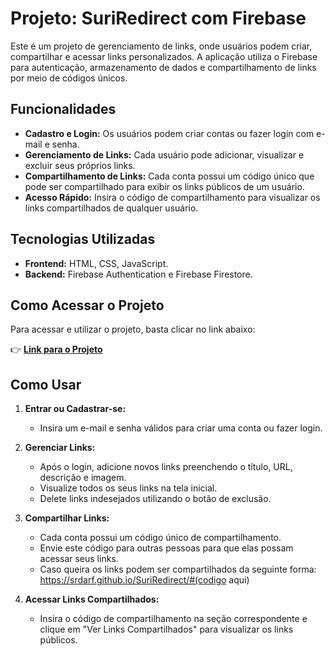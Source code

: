 # Projeto: SuriRedirect com Firebase

Este é um projeto de gerenciamento de links, onde usuários podem criar, compartilhar e acessar links personalizados. A aplicação utiliza o Firebase para autenticação, armazenamento de dados e compartilhamento de links por meio de códigos únicos.

## Funcionalidades

- **Cadastro e Login:** Os usuários podem criar contas ou fazer login com e-mail e senha.
- **Gerenciamento de Links:** Cada usuário pode adicionar, visualizar e excluir seus próprios links.
- **Compartilhamento de Links:** Cada conta possui um código único que pode ser compartilhado para exibir os links públicos de um usuário.
- **Acesso Rápido:** Insira o código de compartilhamento para visualizar os links compartilhados de qualquer usuário.

## Tecnologias Utilizadas

- **Frontend:** HTML, CSS, JavaScript.
- **Backend:** Firebase Authentication e Firebase Firestore.

## Como Acessar o Projeto

Para acessar e utilizar o projeto, basta clicar no link abaixo:

👉 **[Link para o Projeto](https://srdarf.github.io/SuriRedirect/)**

## Como Usar

1. **Entrar ou Cadastrar-se:**
   - Insira um e-mail e senha válidos para criar uma conta ou fazer login.

2. **Gerenciar Links:**
   - Após o login, adicione novos links preenchendo o título, URL, descrição e imagem.
   - Visualize todos os seus links na tela inicial.
   - Delete links indesejados utilizando o botão de exclusão.

3. **Compartilhar Links:**
   - Cada conta possui um código único de compartilhamento.
   - Envie este código para outras pessoas para que elas possam acessar seus links.
   - Caso queira os links podem ser compartilhados da seguinte forma: https://srdarf.github.io/SuriRedirect/#(codigo aqui)

4. **Acessar Links Compartilhados:**
   - Insira o código de compartilhamento na seção correspondente e clique em "Ver Links Compartilhados" para visualizar os links públicos.
